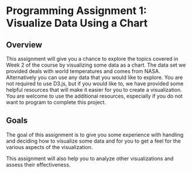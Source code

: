 # Programming Assignment 1: Visualize Data Using a Chart

## Overview
This assignment will give you a chance to explore the topics covered in Week 2 of the course by visualizing some data as a chart. The data set we provided deals with world temperatures and comes from NASA. Alternatively you can use any data that you would like to explore. You are not required to use D3.js, but if you would like to, we have provided some helpful resources that will make it easier for you to create a visualization. You are welcome to use the additional resources, especially if you do not want to program to complete this project. 

## Goals
The goal of this assignment is to give you some experience with handling and deciding how to visualize some data and for you to get a feel for the various aspects of the visualization.

This assignment will also help you to analyze other visualizations and assess their effectiveness.